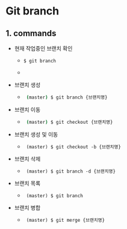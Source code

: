 # Git branch

## 1. commands

* 현재 작업중인 브랜치 확인

  - ```sh
    $ git branch
    ```

  - 

* 브랜치 생성
  
  * ```sh
     (master) $ git branch {브랜치명}
    ```
  
* 브랜치 이동
  * ```sh
     (master) $ git checkout {브랜치명}
    ```
  
* 브랜치 생성 및 이동
  * ```shell
     (master) $ git checkout -b {브랜치명}
    ```
  
* 브랜치 삭제
  * ```shell
     (master) $ git branch -d {브랜치명}
    ```
  
* 브랜치 목록
  * ```shell
     (master) $ git branch
    ```
  
* 브랜치 병합
  * ```shell
     (master) $ git merge {브랜치명}
    ```
    
    

